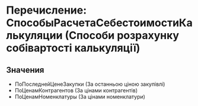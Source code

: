 ﻿# Перечисление: СпособыРасчетаСебестоимостиКалькуляции (Способи розрахунку собівартості калькуляції)

## Значения

- ПоПоследнейЦенеЗакупки (За останньою ціною закупівлі)
- ПоЦенамКонтрагентов (За цінами контрагентів)
- ПоЦенамНоменклатуры (За цінами номенклатури)

